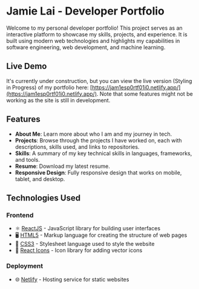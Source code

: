 # Jamie Lai - Developer Portfolio

Welcome to my personal developer portfolio! This project serves as an interactive platform to showcase my skills, projects, and experience. It is built using modern web technologies and highlights my capabilities in software engineering, web development, and machine learning.

## Live Demo

It's currently under construction, but you can view the live version (Styling in Progress) of my portfolio here: [https://jam1esp0rtf01i0.netlify.app/](https://jam1esp0rtf01i0.netlify.app/). Note that some features might not be working as the site is still in development.


## Features

- **About Me**: Learn more about who I am and my journey in tech.
- **Projects**: Browse through the projects I have worked on, each with descriptions, skills used, and links to repositories.
- **Skills**: A summary of my key technical skills in languages, frameworks, and tools.
- **Resume**: Download my latest resume.
- **Responsive Design**: Fully responsive design that works on mobile, tablet, and desktop.

## Technologies Used

### Frontend
- ⚛️ [ReactJS](https://reactjs.org/) - JavaScript library for building user interfaces
- 🖥️ [HTML5](https://developer.mozilla.org/en-US/docs/Web/Guide/HTML/HTML5) - Markup language for creating the structure of web pages
- 🎨 [CSS3](https://developer.mozilla.org/en-US/docs/Web/CSS) - Stylesheet language used to style the website
- 🔗 [React Icons](https://react-icons.github.io/react-icons/) - Icon library for adding vector icons

### Deployment
- 🌐 [Netlify](https://www.netlify.com/) - Hosting service for static websites

